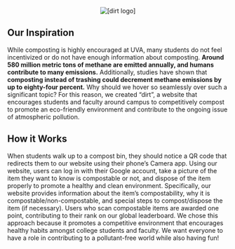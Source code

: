 <p align="center">
  <img src="https://github.com/user-attachments/assets/1f2b76fd-1676-4bc1-936a-c9dd812b17ec" alt="[dirt logo]"/>
</p>

## Our Inspiration
While composting is highly encouraged at UVA, many students do not feel incentivized or do not have enough information about composting. **Around 580 million metric tons of methane are emitted annually, and humans contribute to many emissions.** Additionally, studies have shown that **composting instead of trashing could decrement methane emissions by up to eighty-four percent.** Why should we hover so seamlessly over such a significant topic? For this reason, we created “dirt”, a website that encourages students and faculty around campus to competitively compost to promote an eco-friendly environment and contribute to the ongoing issue of atmospheric pollution.

## How it Works
When students walk up to a compost bin, they should notice a QR code that redirects them to our website using their phone’s Camera app. Using our website, users can log in with their Google account, take a picture of the item they want to know is compostable or not, and dispose of the item properly to promote a healthy and clean environment. Specifically, our website provides information about the item’s compostability, why it is compostable/non-compostable, and special steps to compost/dispose the item (if necessary). Users who scan compostable items are awarded one point, contributing to their rank on our global leaderboard. We chose this approach because it promotes a competitive environment that encourages healthy habits amongst college students and faculty. We want everyone to have a role in contributing to a pollutant-free world while also having fun!
